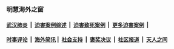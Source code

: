 
### 明慧海外之窗

####  [武汉肺炎](indexes/365.md?t=01291700) &nbsp;|&nbsp;  [迫害案例综述](indexes/328.md?t=01291700) &nbsp;|&nbsp; [迫害致死案例](indexes/277.md?t=01291700)  &nbsp;|&nbsp; [更多迫害案例](indexes/81.md?t=01291700)  &nbsp;|&nbsp; 
####  [时事评论](indexes/251.md?t=01291700) &nbsp;|&nbsp; [海外简讯](indexes/245.md?t=01291700)&nbsp;|&nbsp;  [社会支持](indexes/140.md?t=01291700) &nbsp;|&nbsp; [褒奖决议](indexes/282.md?t=01291700) &nbsp;|&nbsp; [社区报道](indexes/91.md?t=01291700)  &nbsp;|&nbsp; [天人之间](indexes/78.md?t=01291700) 

